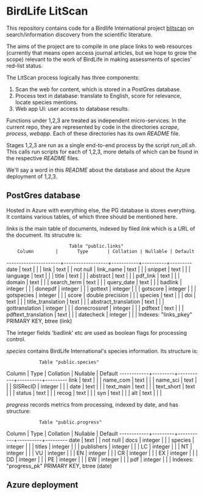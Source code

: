 # BirdLife LitScan

This repository contains code for a Birdlife International project [blitscan](https://blitscan.birdlife.org) on search/information discovery from the scientific literature. 

The aims of the project are to compile in one place links to web resources (currently that means open access journal articles, but we hope to grow the scope) relevant to the work of BirdLife in making assessments of species' red-list status.

The LitScan process logically has three components:

1. Scan the web for content, which is stored in a PostGres database.
2. Process text in database: translate to English, score for relevance, locate species mentions.
3. Web app UI: user access to database results.

Functions under 1,2,3 are treated as independent micro-services. In the current repo, they are represented by code in the directories _scrape_, _process_, _webapp_. Each of these directories has its own _README_ file.

Stages 1,2,3 are run as a single end-to-end process by the script _run\_all.sh_. This calls run scripts for each of 1,2,3, more details of which can be found in the respective _README_ files.

We'll say a word in this _README_ about the database and about the Azure deployment of 1,2,3.

## PostGres database

Hosted in Azure with everything else, the PG database is stores everything. It contains various tables, of which three should be mentioned here.

_links_ is the main table of documents, indexed by filed _link_ which is a URL of the document. Its strucutre is:

                           Table "public.links"
        Column        |       Type       | Collation | Nullable | Default 
----------------------+------------------+-----------+----------+---------
 date                 | text             |           |          | 
 link                 | text             |           | not null | 
 link_name            | text             |           |          | 
 snippet              | text             |           |          | 
 language             | text             |           |          | 
 title                | text             |           |          | 
 abstract             | text             |           |          | 
 pdf_link             | text             |           |          | 
 domain               | text             |           |          | 
 search_term          | text             |           |          | 
 query_date           | text             |           |          | 
 badlink              | integer          |           |          | 
 donepdf              | integer          |           |          | 
 gottext              | integer          |           |          | 
 gotscore             | integer          |           |          | 
 gotspecies           | integer          |           |          | 
 score                | double precision |           |          | 
 species              | text             |           |          | 
 doi                  | text             |           |          | 
 title_translation    | text             |           |          | 
 abstract_translation | text             |           |          | 
 gottranslation       | integer          |           |          | 
 donecrossref         | integer          |           |          | 
 pdftext              | text             |           |          | 
 pdftext_translation  | text             |           |          | 
 datecheck            | integer          |           |          | 
Indexes:
    "links_pkey" PRIMARY KEY, btree (link)

The integer fields 'badlink' etc are used as boolean flags for processing control.

_species_ contains BirdLife International's species information. Its structure is:

                Table "public.species"
   Column   |  Type   | Collation | Nullable | Default 
------------+---------+-----------+----------+---------
 link       | text    |           |          | 
 name_com   | text    |           |          | 
 name_sci   | text    |           |          | 
 SISRecID   | integer |           |          | 
 date       | text    |           |          | 
 text_main  | text    |           |          | 
 text_short | text    |           |          | 
 status     | text    |           |          | 
 recog      | text    |           |          | 
 syn        | text    |           |          | 
 alt        | text    |           |          | 

_progress_ records metrics from processing, indexed by date, and has structure:

                Table "public.progress"
   Column   |  Type   | Collation | Nullable | Default 
------------+---------+-----------+----------+---------
 date       | text    |           | not null | 
 docs       | integer |           |          | 
 species    | integer |           |          | 
 titles     | integer |           |          | 
 publishers | integer |           |          | 
 LC         | integer |           |          | 
 NT         | integer |           |          | 
 VU         | integer |           |          | 
 EN         | integer |           |          | 
 CR         | integer |           |          | 
 EX         | integer |           |          | 
 DD         | integer |           |          | 
 PE         | integer |           |          | 
 EW         | integer |           |          | 
 pdf        | integer |           |          | 
Indexes:
    "progress_pk" PRIMARY KEY, btree (date)

## Azure deployment

